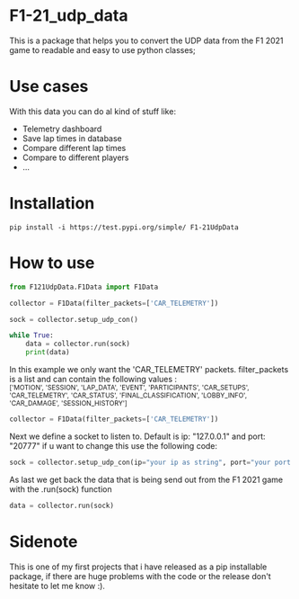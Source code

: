 # F1-21_udp_data

This is a package that helps you to convert the UDP data from the F1 2021 game to readable and easy to use python classes;

# Use cases

With this data you can do al kind of stuff like:
  * Telemetry dashboard
  * Save lap times in database
  * Compare different lap times 
  * Compare to different players
  * ...

# Installation

```terminal
pip install -i https://test.pypi.org/simple/ F1-21UdpData
```

# How to use
```python
from F121UdpData.F1Data import F1Data

collector = F1Data(filter_packets=['CAR_TELEMETRY'])

sock = collector.setup_udp_con()

while True:
    data = collector.run(sock)
    print(data)

```

In this example we only want the 'CAR_TELEMETRY' packets. 
filter_packets is a list and can contain the following values :\
<sub>['MOTION', 'SESSION', 'LAP_DATA', 'EVENT', 'PARTICIPANTS', 'CAR_SETUPS', 'CAR_TELEMETRY', 'CAR_STATUS', 'FINAL_CLASSIFICATION', 'LOBBY_INFO', 'CAR_DAMAGE', 'SESSION_HISTORY']</sub>

```python
collector = F1Data(filter_packets=['CAR_TELEMETRY'])
```

Next we define a socket to listen to. Default is ip: "127.0.0.1" and port: "20777" if u want to change this use the following code:

```python
sock = collector.setup_udp_con(ip="your ip as string", port="your port as int")
```

As last we get back the data that is being send out from the F1 2021 game with the .run(sock) function

```python
data = collector.run(sock)
```

# Sidenote

This is one of my first projects that i have released as a pip installable package, if there are huge problems with the code or the release don't hesitate to let me know :).


